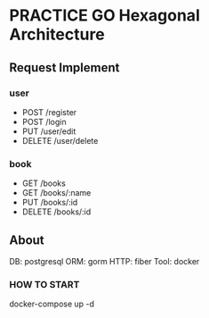 # PRACTICE GO Hexagonal Architecture

## Request Implement

### user

- POST   /register
- POST   /login
- PUT    /user/edit
- DELETE /user/delete

### book

- GET    /books
- GET    /books/:name
- PUT    /books/:id
- DELETE /books/:id

## About

DB: postgresql
ORM: gorm
HTTP: fiber
Tool: docker

### HOW TO START

docker-compose up -d
